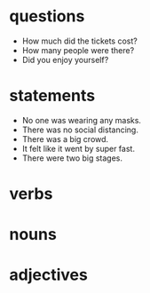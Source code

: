 # questions
- How much did the tickets cost?
- How many people were there?
- Did you enjoy yourself?

# statements
- No one was wearing any masks.
- There was no social distancing.
- There was a big crowd.
- It felt like it went by super fast.
- There were two big stages.

# verbs

# nouns

# adjectives